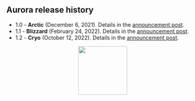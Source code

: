 ## Aurora release history

* 1.0 - **Arctic** (December 6, 2021). Details in the [announcement post](https://www.pushing-pixels.org/2021/12/07/aurora-1-0-0.html).
* 1.1 - **Blizzard** (February 24, 2022). Details in the [announcement post](https://www.pushing-pixels.org/2022/02/24/aurora-1-1-0.html).
* 1.2 - **Cryo** (October 12, 2022). Details in the [announcement post](https://www.pushing-pixels.org/2022/10/13/aurora-1-2-0.html).

<p align="center">
<img src="https://raw.githubusercontent.com/kirill-grouchnikov/aurora/icicle/docs/images/logo/auroraicon-256.png" width="128" height="128" border=0>
</p>
